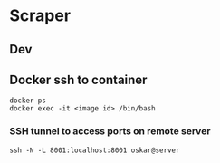 # Scraper


## Dev

## Docker ssh to container

```
docker ps
docker exec -it <image id> /bin/bash
```

### SSH tunnel to access ports on remote server
```
ssh -N -L 8001:localhost:8001 oskar@server
```
